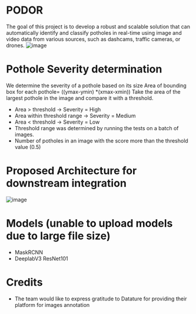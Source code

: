 # PODOR
The goal of this project is to develop a robust and scalable solution that can automatically identify and classify potholes in real-time using image and video data from various sources, such as dashcams, traffic cameras, or drones.
![image](https://github.com/tschia94/PODOR/assets/139099352/07e5f517-ec30-4ec9-a41e-edd2d6d3a564)
# Pothole Severity determination
We determine the severity of a pothole based on its size
Area of bounding box for each pothole= ((ymax-ymin) *(xmax-xmin))
Take the area of the largest pothole in the image and compare it with a threshold. 
- Area > threshold -> Severity = High
- Area within threshold range -> Severity = Medium
- Area < threshold -> Severity = Low
- Threshold range was determined by running the tests on a batch of images.
- Number of potholes in an image with the score more than the threshold value (0.5)
# Proposed Architecture for downstream integration
![image](https://github.com/tschia94/PODOR/assets/139099352/9df73564-cebf-4a1a-8f4a-769bedd15757)
# Models (unable to upload models due to large file size)
- MaskRCNN
- DeeplabV3 ResNet101
# Credits
- The team would like to express gratitude to Datature for providing their platform for images annotation
